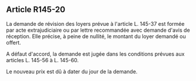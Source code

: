 Article R145-20
----
La demande de révision des loyers prévue à l'article L. 145-37 est formée par
acte extrajudiciaire ou par lettre recommandée avec demande d'avis de réception.
Elle précise, à peine de nullité, le montant du loyer demandé ou offert.

A défaut d'accord, la demande est jugée dans les conditions prévues aux articles
L. 145-56 à L. 145-60.

Le nouveau prix est dû à dater du jour de la demande.
